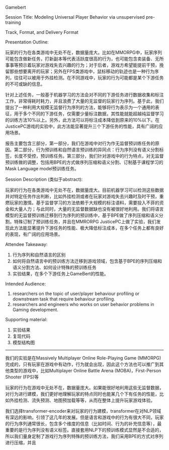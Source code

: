 Gamebert

Session Title: Modeling Universal Player Behavior  via unsupervised pre-training

Track, Format, and Delivery Format

Presentation Outline: 

玩家的行为在各类游戏中无处不在，数据量庞大。比如在MMORPG中，玩家序列可能包含做新任务，打新副本等代表活跃度很高的行为，也可能包含卖装备、无所事事等预示着玩家对游戏失去兴趣的行为；对于后者，游戏方希望能提前干预，挽留那些想要离开的玩家；另外在FPS类游戏中，鼠标移动的轨迹也是一种行为序列，往往可以被用于外挂检测。在不同游戏中，玩家的行为可能都是某个下游任务的不可或缺的信息。

针对上述任务，一般基于机器学习的方法会对不同的下游任务进行数据收集和标注工作，非常得耗时耗力，并且浪费了大量的无监督的玩家行为序列。基于此，我们提出了一种利用大规模无监督行为序列的方法，能够将行为表示为一个通用的表征，用于多个不同的下游任务，仅需要少量标注数据，其性能就能超越纯监督学习的训练方法10%以上。另外，此方法可以将标注成本降低到原来的10%以下。在JusticePC游戏的实验中，此方法能显著提升三个下游任务的性能，具有广阔的应用场景。

报告主要包含三部分，第一部分，我们在游戏中对行为作无监督预训练任务的原因。第二部分，行为预训练和自然语言预训练的异同点：行为序列没有语义分割标签，长度不受控，预训练任务。第三部分，我们针对游戏中的行为特点，对无监督预训练做的调整，包括用BPE的方式做序列压缩和语义分割、订制基于课程学习的Mask Language model预训练任务。

Session Description (类似于abstract):

玩家的行为在各类游戏中无处不在，数据量庞大。目前机器学习可以检测这些数据并对特定任务作出判断，比如外挂检测或者在玩家对游戏失去兴趣时及时干预，重燃玩家的激情。基于监督学习的方法依赖于大规模的标注语料，需要投入不菲的资金和大量人力；与此同时，大量的无监督数据缺也没有被很好地利用。我们将语言模型的无监督预训练迁移到行为序列的预训练中，基于BPE做了序列压缩和语义分割，特殊订制了预训练任务，并且在MMRORPG JusticePC上做了实验，我们发现此方法能显著提升下游任务的性能、极大降低标注成本，在多个任务上都有良好的表现，有广阔的应用场景。

Attendee Takeaway: 

1. 行为序列和自然语言的区别
2. 如何将自然语言中的预训练方法迁移到游戏领域，包含基于BPE的序列压缩和语义分割方法、如何设计特殊的预训练任务
3. 实验结果，在多个下游任务上GameBert的性能。

Intended Audience:

1. researchers on the topic of user/player behaviour profiling or downstream task that require behaviour profiling.
2. researchers and engineers who works on user behavior problems in Gaming development.

Supporting material:

1. 实验结果
2. 复现代码
3. 模型结构图

----------

我们的实验是在Massively Multiplayer Online Role-Playing Game (MMORPG)完成的，只有玩家在游戏中有动作，行为就会出现，因此这个方法也可以推广到其他类型的游戏中，比如Multiplayer Online Battle Arena (MOBA)，First-Person Shooter (FPS)等

玩家的行为在游戏中无处不在，数据量庞大。如果能很好地利用这些无监督数据，对行为进行建模，我们更好地理解玩家的特点同时也能某几个下有任务的性能，比如外挂检测、流失预测、地图预加载等等，从而在整体上提升玩家游戏体验。

我们选择transformer-encoder来对玩家的行为建模，transformer在对NLP领域有深远的影响，引领了这几年的发展。但是语言和游戏中的行为有很大不同，玩家的行为序列通常很长，包含多个维度的信息（比如时间、行为的补充信息等），最重要的是行为序列没有语义标签。直接套用NLP下的预训练模式显然是不合适的，所以我们量身定制了游戏行为序列特殊的预训练方法，我们采用BPE的方式对序列进行压缩，并且

